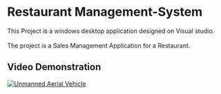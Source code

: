 # Restaurant Management-System
This Project is a windows desktop application designed on Visual studio. <br></br>
The project is a Sales Management Application for a Restaurant.
## Video Demonstration
[![Unmanned Aerial Vehicle](https://img.youtube.com/vi/UkhzCe-pSjk/0.jpg)](https://www.youtube.com/watch?v=UkhzCe-pSjk)

## 

